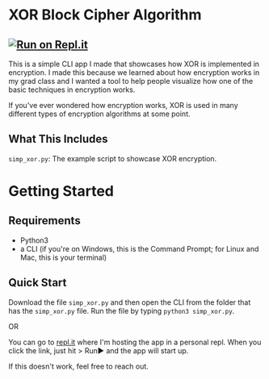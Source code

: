 # XOR Block Cipher Algorithm
## [![Run on Repl.it](https://repl.it/badge/github/crc8109/XOR-Encryption)](https://repl.it/github/crc8109/XOR-Encryption)
This is a simple CLI app I made that showcases how XOR is implemented in encryption. I made this because we learned about how encryption works in my grad class and I wanted a tool to help people visualize how one of the basic techniques in encryption works.

If you've ever wondered how encryption works, XOR is used in many different types of encryption algorithms at some point.

## What This Includes
`simp_xor.py`: The example script to showcase XOR encryption.

# Getting Started

## Requirements
* Python3
* a CLI (if you're on Windows, this is the Command Prompt; for Linux and Mac, this is your terminal)

## Quick Start
Download the file `simp_xor.py` and then open the CLI from the folder that has the `simp_xor.py` file. Run the file by typing `python3 simp_xor.py`.

OR

You can go to [repl.it](https://repl.it/@crc8109/XOR-Encryption#.replit) where I'm hosting the app in a personal repl. When you click the link, just hit > Run:arrow_forward: and the app will start up.

If this doesn't work, feel free to reach out.
